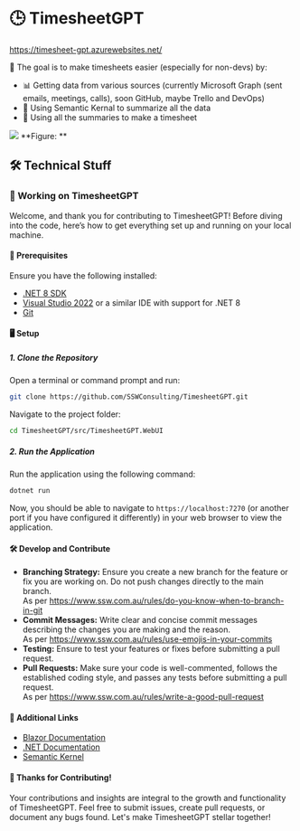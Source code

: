 # 🕒 TimesheetGPT

https://timesheet-gpt.azurewebsites.net/

🎯 The goal is to make timesheets easier (especially for non-devs) by:
- 📊 Getting data from various sources (currently Microsoft Graph (sent emails, meetings, calls), soon GitHub, maybe Trello and DevOps)
- 🤖 Using Semantic Kernal to summarize all the data
- 📝 Using all the summaries to make a timesheet

![](https://github.com/bradystroud/TimesheetGPT/assets/38869720/c953851f-b5f8-4f95-aed9-bcbcb21d1e3d)
**Figure: **

## 🛠 Technical Stuff

### 🚀 Working on TimesheetGPT

Welcome, and thank you for contributing to TimesheetGPT! Before diving into the code, here’s how to get everything set up and running on your local machine.

#### 🧰 Prerequisites

Ensure you have the following installed:
- [.NET 8 SDK](https://dotnet.microsoft.com/download/dotnet/8.0)
- [Visual Studio 2022](https://visualstudio.microsoft.com/vs/) or a similar IDE with support for .NET 8
- [Git](https://git-scm.com/)

#### 🖥 Setup

##### 1. **Clone the Repository**

Open a terminal or command prompt and run:
   ```bash
   git clone https://github.com/SSWConsulting/TimesheetGPT.git
   ```
Navigate to the project folder:
   ```bash
   cd TimesheetGPT/src/TimesheetGPT.WebUI
   ```

##### 2. **Run the Application**

Run the application using the following command:
   ```bash
   dotnet run
   ```
Now, you should be able to navigate to `https://localhost:7270` (or another port if you have configured it differently) in your web browser to view the application.

#### 🛠 Develop and Contribute

- **Branching Strategy:** Ensure you create a new branch for the feature or fix you are working on. Do not push changes directly to the main branch.  
As per https://www.ssw.com.au/rules/do-you-know-when-to-branch-in-git
- **Commit Messages:** Write clear and concise commit messages describing the changes you are making and the reason.  
As per https://www.ssw.com.au/rules/use-emojis-in-your-commits
- **Testing:** Ensure to test your features or fixes before submitting a pull request.
- **Pull Requests:** Make sure your code is well-commented, follows the established coding style, and passes any tests before submitting a pull request.  
As per https://www.ssw.com.au/rules/write-a-good-pull-request

#### 🔗 Additional Links
- [Blazor Documentation](https://docs.microsoft.com/en-us/aspnet/core/blazor/?view=aspnetcore-5.0)
- [.NET Documentation](https://docs.microsoft.com/en-us/dotnet/)
- [Semantic Kernel](https://learn.microsoft.com/en-us/semantic-kernel/overview/)

#### 🙌 Thanks for Contributing!
Your contributions and insights are integral to the growth and functionality of TimesheetGPT. Feel free to submit issues, create pull requests, or document any bugs found. Let's make TimesheetGPT stellar together!
